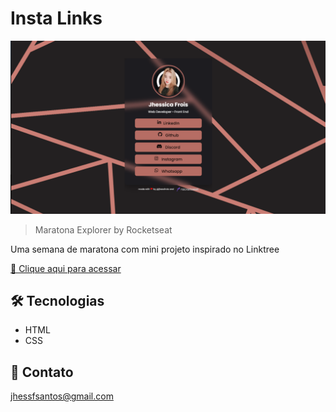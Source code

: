 # Insta Links

![preview](/.github/preview.png)

> Maratona Explorer by Rocketseat

Uma semana de maratona com mini projeto inspirado no Linktree

[🔗 Clique aqui para acessar](https://jhessfrois.github.io/insta-links/)


## 🛠 Tecnologias

- HTML
- CSS

## 🖤 Contato

jhessfsantos@gmail.com
